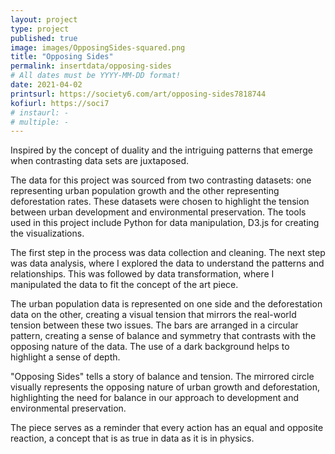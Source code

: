 ```yaml
---
layout: project
type: project
published: true
image: images/OpposingSides-squared.png
title: "Opposing Sides"
permalink: insertdata/opposing-sides
# All dates must be YYYY-MM-DD format!
date: 2021-04-02
printsurl: https://society6.com/art/opposing-sides7818744
kofiurl: https://soci7
# instaurl: -
# multiple: -
---
```

 

Inspired by the concept of duality and the intriguing patterns that emerge when contrasting data sets are juxtaposed. 

The data for this project was sourced from two contrasting datasets: one representing urban population growth and the other representing deforestation rates. These datasets were chosen to highlight the tension between urban development and environmental preservation. The tools used in this project include Python for data manipulation, D3.js for creating the visualizations.

The first step in the process was data collection and cleaning. The next step was data analysis, where I explored the data to understand the patterns and relationships. This was followed by data transformation, where I manipulated the data to fit the concept of the art piece.

The urban population data is represented on one side and the deforestation data on the other, creating a visual tension that mirrors the real-world tension between these two issues.
The bars are arranged in a circular pattern, creating a sense of balance and symmetry that contrasts with the opposing nature of the data. The use of a dark background helps to highlight a sense of depth.

"Opposing Sides" tells a story of balance and tension. The mirrored circle visually represents the opposing nature of urban growth and deforestation, highlighting the need for balance in our approach to development and environmental preservation. 

The piece serves as a reminder that every action has an equal and opposite reaction, a concept that is as true in data as it is in physics.
